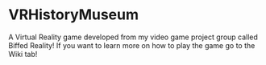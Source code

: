 # VRHistoryMuseum
A Virtual Reality game developed from my video game project group called Biffed Reality!
If you want to learn more on how to play the game go to the Wiki tab!
